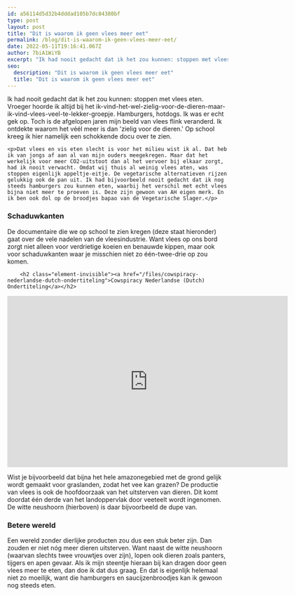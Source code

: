 ```yaml
---
id: a56114d5d32b4dddad105b7dc84380bf
type: post
layout: post
title: "Dit is waarom ik geen vlees meer eet"
permalink: /blog/dit-is-waarom-ik-geen-vlees-meer-eet/
date: 2022-05-11T19:16:41.067Z
author: 7biA1WiYB
excerpt: "Ik had nooit gedacht dat ik het zou kunnen: stoppen met vlees eten. Vroeger hoorde ik altijd bij het ik-vind-het-wel-zielig-voor-de-dieren-maar-ik-vind-vlees-veel-te-lekker-groepje. Hamburgers, hotdogs. Ik was er echt gek op. Toch is de afgelopen jaren mijn beeld van vlees flink veranderd. Ik ontdekte waarom het véél meer is dan 'zielig voor de dieren.' Op school kreeg ik hier namelijk een schokkende docu over te zien.   "
seo:
  description: "Dit is waarom ik geen vlees meer eet"
  title: "Dit is waarom ik geen vlees meer eet"
---
```

Ik had nooit gedacht dat ik het zou kunnen: stoppen met vlees eten. Vroeger hoorde ik altijd bij het ik-vind-het-wel-zielig-voor-de-dieren-maar-ik-vind-vlees-veel-te-lekker-groepje. Hamburgers, hotdogs. Ik was er echt gek op. Toch is de afgelopen jaren mijn beeld van vlees flink veranderd. Ik ontdekte waarom het véél meer is dan 'zielig voor de dieren.' Op school kreeg ik hier namelijk een schokkende docu over te zien.   

    <p>Dat vlees en vis eten slecht is voor het milieu wist ik al. Dat heb ik van jongs af aan al van mijn ouders meegekregen. Maar dat het werkelijk voor meer CO2-uitstoot dan al het vervoer bij elkaar zorgt, had ik nooit verwacht. Omdat wij thuis al weinig vlees aten, was stoppen eigenlijk appeltje-eitje. De vegetarische alternatieven rijzen gelukkig ook de pan uit. Ik had bijvoorbeeld nooit gedacht dat ik nog steeds hamburgers zou kunnen eten, waarbij het verschil met echt vlees bijna niet meer te proeven is. Deze zijn gewoon van AH eigen merk. En ik ben ook dol op de broodjes bapao van de Vegetarische Slager.</p>
<h3>Schaduwkanten</h3>
<p>De documentaire die we op school te zien kregen (deze staat hieronder) gaat over de vele nadelen van de vleesindustrie. Want vlees op ons bord zorgt niet alleen voor verdrietige koeien en benauwde kippen, maar ook voor schaduwkanten waar je misschien niet zo één-twee-drie op zou komen. </p>
<p><div class="media media-element-container media-default"><div id="file-535605" class="file file-video file-video-youtube">

        <h2 class="element-invisible"><a href="/files/cowspiracy-nederlandse-dutch-ondertiteling">Cowspiracy Nederlandse (Dutch) Ondertiteling</a></h2>
    
  
  <div class="content">
    <div class="media-youtube-video media-element file-default media-youtube-1">
  <iframe class="media-youtube-player" width="640" height="390" title="Cowspiracy Nederlandse (Dutch) Ondertiteling" src="https://www.youtube.com/embed/MsAyhb18Nx0?wmode=opaque&controls=" name="Cowspiracy Nederlandse (Dutch) Ondertiteling" frameborder="0" allowfullscreen="">Video van Cowspiracy Nederlandse (Dutch) Ondertiteling</iframe>
</div>
  </div>

  
</div>
</div>
<p>Wist je bijvoorbeeld dat bijna het hele amazonegebied met de grond gelijk wordt gemaakt voor graslanden, zodat het vee kan grazen? De productie van vlees is ook de hoofdoorzaak van het uitsterven van dieren. Dit komt doordat één derde van het landoppervlak door veeteelt wordt ingenomen. De witte neushoorn (hierboven) is daar bijvoorbeeld de dupe van. </p>
<h3>Betere wereld</h3>
<p>Een wereld zonder dierlijke producten zou dus een stuk beter zijn. Dan zouden er niet nóg meer dieren uitsterven. Want naast de witte neushoorn (waarvan slechts twee vrouwtjes over zijn), lopen ook dieren zoals panters, tijgers en apen gevaar. Als ik mijn steentje hieraan bij kan dragen door geen vlees meer te eten, dan doe ik dat dus graag. En dat is eigenlijk helemaal niet zo moeilijk, want die hamburgers en saucijzenbroodjes kan ik gewoon nog steeds eten. </p>  
